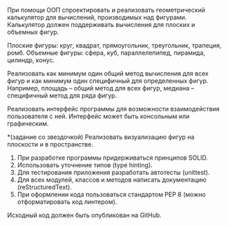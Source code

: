 При помощи ООП спроектировать и реализовать геометрический калькулятор для вычислений, производимых над фигурами.
Калькулятор должен поддерживать вычисления для плоских и объемных фигур.

Плоские фигуры: круг, квадрат, прямоугольник, треугольник, трапеция, ромб.
Объемные фигуры: сфера, куб, параллелепипед, пирамида, цилиндр, конус.

Реализовать как минимум один общий метод вычисления для всех фигур и как минимум один специфичный для определенных фигур.
Например, площадь – общий метод для всех фигур, медиана – специфичный метод для ряда фигур.

Реализовать интерфейс программы для возможности взаимодействия пользователя с ней.
Интерфейс может быть консольным или графическим.

*(задание со звездочкой) Реализовать визуализацию фигур на плоскости и в пространстве.

1. При разработке программы придерживаться принципов SOLID.
2. Использовать уточнение типов (type hinting).
3. Для тестирования приложения разработать автотесты (unittest).
4. Для всех модулей, классов и методов написать документацию (reStructuredText).
5. При оформлении кода пользоваться стандартом PEP 8 (можно отформатировать код линтером).

Исходный код должен быть опубликован на GitHub.